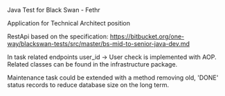 Java Test for Black Swan - Fethr

Application for Technical Architect position

RestApi based on the specification:
https://bitbucket.org/one-way/blackswan-tests/src/master/bs-mid-to-senior-java-dev.md


In task related endpoints user_id -> User check is implemented with AOP.
Related classes can be found in the infrastructure package.

Maintenance task could be extended with a method removing old, 'DONE' status records to
reduce database size on the long term.
